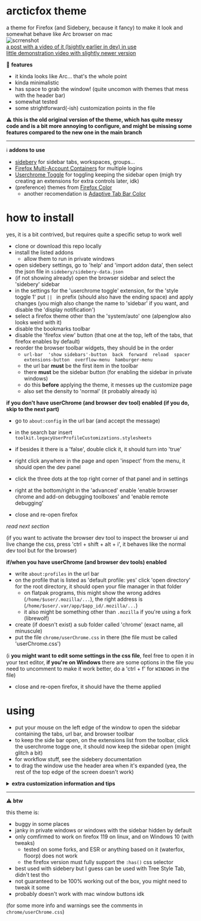 # arcticfox theme
a theme for Firefox (and Sidebery, because it fancy) to make it look and somewhat behave like Arc browser on mac  
![scrrenshot](arcticfox-screenshot.png)  
[a post with a video of it (lsightly earlier in dev) in use](https://derg.social/notes/9ofri85060)  
[little demonstration video with slightly newer version](https://youtu.be/0c-OLC-7gPE)  

🎊 **features**  
* it kinda looks like Arc... that's the whole point
* kinda minimalistic
* has space to grab the window! (quite uncomon with themes that mess with the header bar)
* somewhat tested
* some strightforward(-ish) customization points in the file

⚠️ **this is the old original version of the theme, which has quite messy code and is a bit more annoying to configure, and might be missing some features compared to the new one in the main branch**

---

ℹ️ **addons to use**

- [sidebery](https://github.com/mbnuqw/sidebery) for sidebar tabs, workspaces, groups...
- [Firefox Multi-Account Containers](https://addons.mozilla.org/en-GB/firefox/addon/multi-account-containers) for multiple logins
- [Userchrome Toggle](https://addons.mozilla.org/en-GB/firefox/addon/userchrome-toggle) for toggling keeping the sidebar open (migh try creating an extensions for extra controls later, idk)
- (preference) themes from [Firefox Color](https://addons.mozilla.org/en-GB/firefox/addon/firefox-color/)
    - another recomendation is [Adaptive Tab Bar Color](https://addons.mozilla.org/en-US/firefox/addon/adaptive-tab-bar-colour)

# how to install

yes, it is a bit contrived, but requires quite a specific setup to work well

* clone or download this repo locally
* install the listed addons
    * allow them to run in private windows
* open sidebery settings, go to 'help' and 'import addon data', then select the json file in `sidebery/sidebery-data.json`
* (if not showing already) open the browser sidebar and select the 'sidebery' sidebar
* in the settings for the 'userchrome toggle' extension, for the 'style toggle 1' put `|| ` in prefix (should also have the ending space) and apply changes (you migh also change the name to 'sidebar' if you want, and disable the 'display notification')
* select a firefox theme other than the 'system/auto' one (alpenglow also looks weird with it)
* disable the bookmarks toolbar
* disable the 'firefox view' button (that one at the top, left of the tabs, that firefox enables by default)
* reorder the browser toolbar widgets, they should be in the order
    * `url-bar  'show sidebars'-button  back  forward  reload  spacer  extensions-button  overflow-menu  hamburger-menu`
    * the url bar **must** be the first item in the toolbar
    * there **must** be the sidebar button (for enabling the sidebar in private windows)
    * do this **before** applying the theme, it messes up the customize page
    * also set the density to 'normal' (it probably already is)

**if you don't have userChrome (and browser dev tool) enabled (if you do, skip to the next part)**

* go to `about:config` in the url bar (and accept the message)
* in the search bar insert `toolkit.legacyUserProfileCustomizations.stylesheets`
* if besides it there is a 'false', double click it, it should turn into 'true'

* right click anywhere in the page and open 'inspect' from the menu, it should open the dev panel
* click the three dots at the top right corner of that panel and in settings
* right at the bottom/right in the 'advanced' enable 'enable browser chrome and add-on debugging toolboxes' and 'enable remote debugging'

* close and re-open firefox

_read next section_

(if you want to activate the browser dev tool to inspect the browser ui and live change the css, press 'ctrl + shift + alt + i', it behaves like the normal dev tool but for the browser)

**if/when you have userChrome (and browser dev tools) enabled**

* write `about:profiles` in the url bar
* on the profile that is listed as 'default profile: yes' click 'open directory' for the root directory, it should open your file manager in that folder
    * on flatpak programs, this might show the wrong addres (`/home/$user/.mozilla/...`), the right address is (`/home/$user/.var/app/$app_id/.mozilla/...`)
    * it also might be something other than `.mozilla` if you're using a fork (librewolf)
* create (if doesn't exist) a sub folder called 'chrome' (exact name, all minuscule)
* put the file `chrome/userChrome.css` in there (the file must be called 'userChrome.css')

(ℹ️ **you might want to edit some settings in the css file**, feel free to open it in your text editor, **if you're on Windows** there are some options in the file you need to uncomment to make it work better, do a 'ctrl + f' for `WINDOWS` in the file)

* close and re-open firefox, it should have the theme applied

# using

- put your mouse on the left edge of the window to open the sidebar containing the tabs, url bar, and browser toolbar
- to keep the side bar open, on the extensions list from the toolbar, click the userchrome togge one, it should now keep the sidebar open (might glitch a bit)
- for workflow stuff, see the sidebery documentation
- to drag the window use the header area when it's expanded (yea, the rest of the top edge of the screen doesn't work)

<details><summary><b>extra customization information and tips</b></summary>


- **Caption buttons like macOS**
    - uncomment line 46 @import url('optionals/round_caption_buttons.css');
    - adjusts --wbt-wdt: 7rem; value in line 329 (I recomend 5rem)
    - comment (lines 313-322) (by default is comment)
        ```css
        /* ** WINDOWS - make the window buttons less huge 
        // uncomment if you're on windows.
            recomended --wbt-wdt: 7rem
        */
        /*
        .titlebar-buttonbox {
        margin-right: var(--spacing);
        border-radius: calc(var(--br) / 2);
        max-width: 7.5rem;
        justify-content: center;
        overflow: clip;
        }
        .titlebar-buttonbox .titlebar-button {
        padding: .75rem !important;
        }
        */
        ```


</details>

---

⚠️ **btw**

this theme is:
- buggy in some places
- janky in private windows or windows with the sidebar hidden by default
- only comfirmed to work on firefox 119 on linux, and on Windows 10 (with tweaks)
    - tested on some forks, and ESR or anything based on it (waterfox, floorp) does not work
    - the firefox version must fully support the `:has()` css selector
- best used with sidebery but I guess can be used with Tree Style Tab, didn't test tho
- not guaranteed to be 100% working out of the box, you might need to tweak it some
- probably doesn't work with mac window buttons idk

(for some more info and warnings see the comments in `chrome/userChrome.css`)
